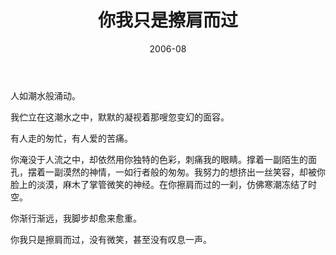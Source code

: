 ﻿---
layout: post
title: 你我只是擦肩而过
date:   2006-08
excerpt: "你我只是擦肩而过，没有微笑，甚至没有叹息一声。"
category: 旧时日记
comments: true
tag:
- 旧时日记
---

人如潮水般涌动。

我伫立在这潮水之中，默默的凝视着那嗖忽变幻的面容。

有人走的匆忙，有人爱的苦痛。

你淹没于人流之中，却依然用你独特的色彩，刺痛我的眼睛。撑着一副陌生的面孔，摆着一副漠然的神情，一如行者般的匆匆。我努力的想挤出一丝笑容，却被你脸上的淡漠，麻木了掌管微笑的神经。在你擦肩而过的一刹，仿佛寒潮冻结了时空。

你渐行渐远，我脚步却愈来愈重。

你我只是擦肩而过，没有微笑，甚至没有叹息一声。